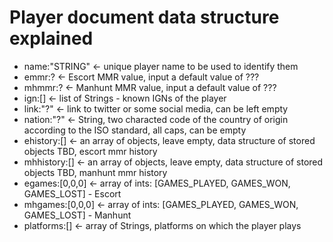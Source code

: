 # Player document data structure explained

* name:"STRING" <- unique player name to be used to identify them
* emmr:? <- Escort MMR value, input a default value of ???
* mhmmr:? <- Manhunt MMR value, input a default value of ???
* ign:[] <- list of Strings - known IGNs of the player
* link:"?" <- link to twitter or some social media, can be left empty
* nation:"?" <- String, two characted code of the country of origin according to the ISO standard, all caps, can be empty
* ehistory:[] <- an array of objects, leave empty, data structure of stored objects TBD, escort mmr history
* mhhistory:[] <- an array of objects, leave empty, data structure of stored objects TBD, manhunt mmr history
* egames:[0,0,0] <- array of ints: [GAMES_PLAYED, GAMES_WON, GAMES_LOST] - Escort
* mhgames:[0,0,0] <- array of ints: [GAMES_PLAYED, GAMES_WON, GAMES_LOST] - Manhunt
* platforms:[] <- array of Strings, platforms on which the player plays
